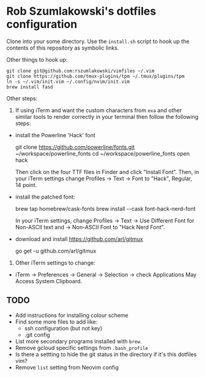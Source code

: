 # Rob Szumlakowski's dotfiles configuration

Clone into your some directory.  Use the `install.sh` script to hook
up the contents of this repository as symbolic links.

Other things to hook up:

    git clone git@github.com:rszumlakowski/vimfiles ~/.vim
    git clone https://github.com/tmux-plugins/tpm ~/.tmux/plugins/tpm
    ln -s ~/.vim/init.vim ~/.config/nvim/init.vim
    brew install fasd

Other steps:

1. If using iTerm and want the custom characters from `exa` and other similar
   tools to render correctly in your terminal then follow the following steps:

 - install the Powerline 'Hack' font

    git clone https://github.com/powerline/fonts.git ~/workspace/powerline_fonts
    cd ~/workspace/powerline_fonts
    open hack

   Then click on the four TTF files in Finder and click "Install Font".
   Then, in your iTerm settings change Profiles -> Text -> Font to "Hack",
   Regular, 14 point.

 - install the patched font:

    brew tap homebrew/cask-fonts
    brew install --cask font-hack-nerd-font

   In your iTerm settings, change Profiles -> Text -> Use Different Font for
   Non-ASCII text and -> Non-ASCII Font to "Hack Nerd Font".

 - download and install https://github.com/arl/gitmux

     go get -u github.com/arl/gitmux

1. Other iTerm settings to change:

 - iTerm -> Preferences -> General -> Selection -> check Applications May
   Access System Clipboard.

## TODO

- Add instructions for installing colour scheme
- Find some more files to add like:
  + ssh configuration (but not key)
  + .git config
- List more secondary programs installed with `brew`.
- Remove gcloud specific settings from `.bash_profile`
- Is there a settting to hide the git status in the directory if it's this
  dotfiles vim?
- Remove `list` setting from Neovim config
